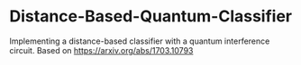 # Distance-Based-Quantum-Classifier
Implementing a distance-based classifier with a quantum interference circuit. Based on https://arxiv.org/abs/1703.10793
